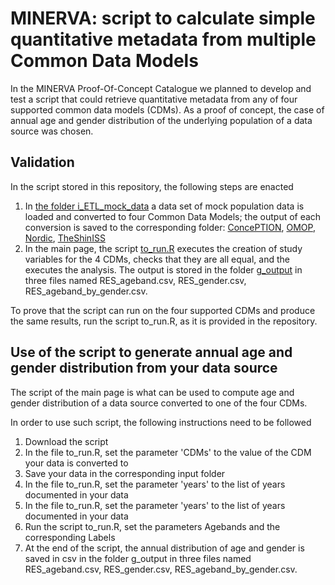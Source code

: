# MINERVA: script to calculate simple quantitative metadata from multiple Common Data Models

In the MINERVA Proof-Of-Concept Catalogue we planned to develop and test a script that could retrieve quantitative metadata from any of four supported common data models (CDMs). As a proof of concept, the case of annual age and gender distribution of the underlying population of a data source was chosen.

## Validation

In the script stored in this repository, the following steps are enacted

1. In [the folder i_ETL_mock_data](https://github.com/ARS-toscana/MINERVA_samplescript/tree/main/i_ETL_mock_data) a data set of mock population data is loaded and converted to four Common Data Models; the output of each conversion is saved to the corresponding folder: [ConcePTION](https://github.com/ARS-toscana/MINERVA_samplescript/tree/main/i_input_ConcePTION), [OMOP](https://github.com/ARS-toscana/MINERVA_samplescript/tree/main/i_input_OMOP), [Nordic](https://github.com/ARS-toscana/MINERVA_samplescript/tree/main/i_input_Nordic), [TheShinISS](https://github.com/ARS-toscana/MINERVA_samplescript/tree/main/i_input_TheShinISS)
2. In the main page, the script [to_run.R](https://github.com/ARS-toscana/MINERVA_samplescript/blob/main/to_run.R) executes the creation of study variables for the 4 CDMs, checks that they are all equal, and the executes the analysis. The output is stored in the folder [g_output](https://github.com/ARS-toscana/MINERVA_samplescript/blob/main/g_output/) in three files named RES_ageband.csv, RES_gender.csv, RES_ageband_by_gender.csv.

To prove that the script can run on the four supported CDMs and produce the same results, run the script to_run.R, as it is provided in the repository. 

## Use of the script to generate annual age and gender distribution from your data source

The script of the main page is what can be used to compute age and gender distribution of a data source converted to one of the four CDMs.

In order to use such script, the following instructions need to be followed

1) Download the script
2) In the file to_run.R, set the parameter 'CDMs' to the value of the CDM your data is converted to
4) Save your data in the corresponding input folder
5) In the file to_run.R, set the parameter 'years' to the list of years documented in your data
6) In the file to_run.R, set the parameter 'years' to the list of years documented in your data
7) Run the script to_run.R, set the parameters Agebands and the corresponding Labels
8) At the end of the script, the annual distribution of age and gender is saved in csv in the folder g_output in three files named RES_ageband.csv, RES_gender.csv, RES_ageband_by_gender.csv.
